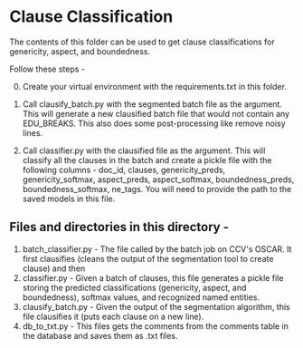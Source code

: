 # Clause Classification

The contents of this folder can be used to get clause classifications for genericity, aspect, and boundedness. 

Follow these steps - 

0. Create your virtual environment with the requirements.txt in this folder. 

1. Call clausify_batch.py with the segmented batch file as the argument. This will generate a new clausified batch file that would not contain any EDU_BREAKS. This also does some post-processing like remove noisy lines.

2. Call classifier.py with the clausified file as the argument. This will classify all the clauses in the batch and create a pickle file with the following columns - doc_id, clauses, genericity_preds, genericity_softmax, aspect_preds, aspect_softmax, boundedness_preds, boundedness_softmax, ne_tags. You will need to provide the path to the saved models in this file. 

## Files and directories in this directory - 

1. batch_classifier.py - The file called by the batch job on CCV's OSCAR. It first clausifies (cleans the output of the segmentation tool to create clause) and then 
2. classifier.py - Given a batch of clauses, this file generates a pickle file storing the predicted classifications (genericity, aspect, and boundedness), softmax values, and recognized named entities. 
3. clausify_batch.py - Given the output of the segmentation algorithm, this file clausifies it (puts each clause on a new line). 
4. db_to_txt.py - This files gets the comments from the comments table in the database and saves them as .txt files. 
